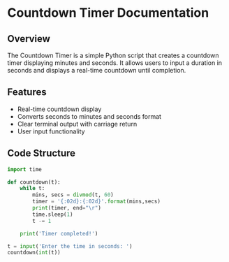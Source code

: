 
# Countdown Timer Documentation

## Overview
The Countdown Timer is a simple Python script that creates a countdown timer displaying minutes and seconds. It allows users to input a duration in seconds and displays a real-time countdown until completion.

## Features
* Real-time countdown display
* Converts seconds to minutes and seconds format
* Clear terminal output with carriage return
* User input functionality

## Code Structure
```python
import time

def countdown(t):
    while t:
        mins, secs = divmod(t, 60)
        timer = '{:02d}:{:02d}'.format(mins,secs)
        print(timer, end="\r")
        time.sleep(1)
        t -= 1

    print('Timer completed!')

t = input('Enter the time in seconds: ')
countdown(int(t))

